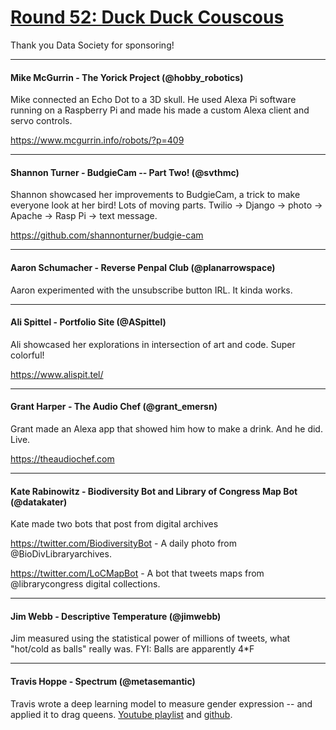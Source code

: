 # [Round 52: Duck Duck Couscous](https://www.meetup.com/DC-Hack-and-Tell/events/246273544/)

Thank you Data Society for sponsoring!

---

#### Mike McGurrin - The Yorick Project (@hobby_robotics)

Mike connected an Echo Dot to a 3D skull. He used Alexa Pi software running on a Raspberry Pi and made his made a custom Alexa client and servo controls.

https://www.mcgurrin.info/robots/?p=409

---

#### Shannon Turner - BudgieCam -- Part Two! (@svthmc)

Shannon showcased her improvements to BudgieCam, a trick to make everyone look at her bird! Lots of moving parts. Twilio -> Django -> photo -> Apache -> Rasp Pi -> text message. 

https://github.com/shannonturner/budgie-cam

---

#### Aaron Schumacher - Reverse Penpal Club (@planarrowspace)

Aaron experimented with the unsubscribe button IRL. It kinda works.

---

#### Ali Spittel - Portfolio Site (@ASpittel)

Ali showcased her explorations in intersection of art and code. Super colorful!

https://www.alispit.tel/

---

#### Grant Harper - The Audio Chef (@grant_emersn)

Grant made an Alexa app that showed him how to make a drink. And he did. Live.

https://theaudiochef.com

---

#### Kate Rabinowitz - Biodiversity Bot and Library of Congress Map Bot (@datakater)

Kate made two bots that post from digital archives

https://twitter.com/BiodiversityBot - A daily photo from @BioDivLibraryarchives.

https://twitter.com/LoCMapBot - A bot that tweets maps from @librarycongress digital collections.

---

#### Jim Webb - Descriptive Temperature (@jimwebb)

Jim measured using the statistical power of millions of tweets, what "hot/cold as balls" really was. FYI: Balls are apparently 4*F

---

#### Travis Hoppe - Spectrum (@metasemantic) 

Travis wrote a deep learning model to measure gender expression -- and applied it to drag queens. [Youtube playlist](https://www.youtube.com/playlist?list=PL0o90nX5Q520nG_RevEeCLt21cRr-YrtW) and [github](https://github.com/thoppe/Spectrum).
